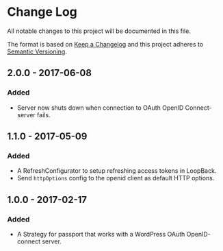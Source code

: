 # Change Log
All notable changes to this project will be documented in this file.

The format is based on [Keep a Changelog](http://keepachangelog.com/) 
and this project adheres to [Semantic Versioning](http://semver.org/).

## 2.0.0 - 2017-06-08
### Added
- Server now shuts down when connection to OAuth OpenID Connect-server fails.

## 1.1.0 - 2017-05-09
### Added
- A RefreshConfigurator to setup refreshing access tokens in LoopBack.
- Send `httpOptions` config to the openid client as default HTTP options.

## 1.0.0 - 2017-02-17
### Added
- A Strategy for passport that works with a WordPress OAuth OpenID-connect server.
